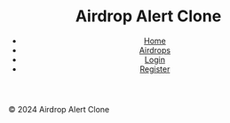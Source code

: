 <!DOCTYPE html>
<html lang="en">
<head>
    <meta charset="UTF-8">
    <meta name="viewport" content="width=device-width, initial-scale=1.0">
    <title>Airdrop Alert Clone</title>
    <link rel="stylesheet" href="styles.css">
</head>
<body>
    <header>
        <h1>Airdrop Alert Clone</h1>
        <nav>
            <ul>
                <li><a href="/">Home</a></li>
                <li><a href="/airdrops">Airdrops</a></li>
                <li><a href="/login">Login</a></li>
                <li><a href="/register">Register</a></li>
            </ul>
        </nav>
    </header>
    <main>
        <section id="main-content">
            <!-- Glavna vsebina strani bo tukaj -->
        </section>
    </main>
    <footer>
        <p>&copy; 2024 Airdrop Alert Clone</p>
    </footer>
</body>
</html>
